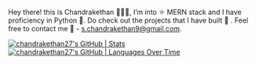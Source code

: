 Hey there! this is Chandrakethan 👨🏻‍💻, 
I’m into ⚛️ MERN stack   and I have proficiency in Python 🐍.
Do check out the projects that I have built 🚀 .
Feel free to contact me 📩 - s.chandrakethan9@gmail.com.

[![chandrakethan27's GitHub | Stats](https://stats.quine.sh/chandrakethan27/github?theme=dark)](https://quine.sh) 
[![chandrakethan27's GitHub | Languages Over Time](https://stats.quine.sh/chandrakethan27/languages-over-time?theme=dark)](https://quine.sh)
